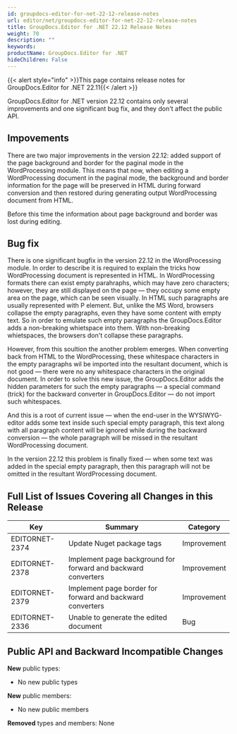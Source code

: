 ```yaml
---
id: groupdocs-editor-for-net-22-12-release-notes
url: editor/net/groupdocs-editor-for-net-22-12-release-notes
title: GroupDocs.Editor for .NET 22.12 Release Notes
weight: 70
description: ""
keywords: 
productName: GroupDocs.Editor for .NET
hideChildren: False
---
```

{{< alert style="info" >}}This page contains release notes for GroupDocs.Editor for .NET 22.11{{< /alert >}}

GroupDocs.Editor for .NET version 22.12 contains only several improvements and one significant bug fix, and they don't affect the public API.

## Impovements

There are two major improvements in the version 22.12: added support of the page background and border for the paginal mode in the WordProcessing module. This means that now, when editing a WordProcessing document in the paginal mode, the background and border information for the page will be preserved in HTML during forward conversion and then restored during generating output WordProcessing document from HTML.

Before this time the information about page background and border was lost during editing.

## Bug fix

There is one significant bugfix in the version 22.12 in the WordProcessing module. In order to describe it is required to explain the tricks how WordProcessing document is represented in HTML. In WordProcessing formats there can exist empty parahraphs, which may have zero characters; however, they are still displayed on the page — they occupy some empty area on the page, which can be seen visually. In HTML such paragraphs are usually represented with P element. But, unlike the MS Word, browsers collapse the empty paragraphs, even they have some content with empty text. So in order to emulate such empty paragraphs the GroupDocs.Editor adds a non-breaking whietspace into them. With non-breaking whietspaces, the browsers don't collapse these paragraphs.

However, from this soultion the another problem emerges. When converting back from HTML to the WordProcessing, these whitespace characters in the empty paragraphs wil be imported into the resultant document, which is not good — there were no any whitespace characters in the original document. In order to solve this new issue, the GroupDocs.Editor adds the hidden parameters for such the empty paragraphs — a special command (trick) for the backward converter in GroupDocs.Editor — do not import such whitespaces.

And this is a root of current issue — when the end-user in the WYSIWYG-editor adds some text inside such special empty paragraph, this text along with all paragraph content will be ignored while during the backward conversion — the whole paragraph will be missed in the resultant WordProcessing document.

In the version 22.12 this problem is finally fixed — when some text was added in the special empty paragraph, then this paragraph will not be omitted in the resultant WordProcessing document.

## Full List of Issues Covering all Changes in this Release

| Key | Summary | Category |
| --- | --- | --- |
| EDITORNET-2374 | Update Nuget package tags  | Improvement |
| EDITORNET-2378 | Implement page background for forward and backward converters | Improvement |
| EDITORNET-2379 | Implement page border for forward and backward converters | Improvement |
| EDITORNET-2336 | Unable to generate the edited document | Bug |

## Public API and Backward Incompatible Changes

**New** public types:
- No new public types

**New** public members:
- No new public members


**Removed** types and members:
None

